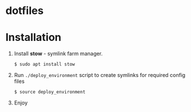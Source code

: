 # dotfiles

# Installation
1. Install __stow__ - symlink farm manager.
    ```shell
    $ sudo apt install stow
    ```
2. Run `./deploy_environment` script to create symlinks for required config files
    ```shell
    $ source deploy_environment
    ```
3. Enjoy

